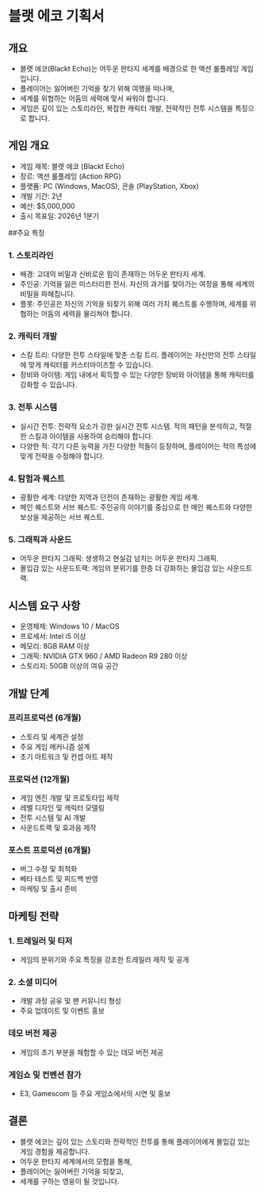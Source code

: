 # 블랫 에코 기획서
## 개요
- 블랫 에코(Blackt Echo)는 어두운 판타지 세계를 배경으로 한 액션 롤플레잉 게임입니다.
- 플레이어는 잃어버린 기억을 찾기 위해 여행을 떠나며,
- 세계를 위협하는 어둠의 세력에 맞서 싸워야 합니다.
- 게임은 깊이 있는 스토리라인, 복잡한 캐릭터 개발, 전략적인 전투 시스템을 특징으로 합니다.

## 게임 개요
- 게임 제목: 블랫 에코 (Blackt Echo)
- 장르: 액션 롤플레잉 (Action RPG)
- 플랫폼: PC (Windows, MacOS), 콘솔 (PlayStation, Xbox)
- 개발 기간: 2년
- 예산: $5,000,000
- 출시 목표일: 2026년 1분기

##주요 특징
### 1. 스토리라인

- 배경: 고대의 비밀과 신비로운 힘이 존재하는 어두운 판타지 세계.
- 주인공: 기억을 잃은 미스터리한 전사. 자신의 과거를 찾아가는 여정을 통해 세계의 비밀을 파헤칩니다.
- 플롯: 주인공은 자신의 기억을 되찾기 위해 여러 가지 퀘스트를 수행하며, 세계를 위협하는 어둠의 세력을 물리쳐야 합니다.

### 2. 캐릭터 개발  
- 스킬 트리: 다양한 전투 스타일에 맞춘 스킬 트리. 플레이어는 자신만의 전투 스타일에 맞게 캐릭터를 커스터마이즈할 수 있습니다.
- 장비와 아이템: 게임 내에서 획득할 수 있는 다양한 장비와 아이템을 통해 캐릭터를 강화할 수 있습니다.

### 3. 전투 시스템
- 실시간 전투: 전략적 요소가 강한 실시간 전투 시스템. 적의 패턴을 분석하고, 적절한 스킬과 아이템을 사용하여 승리해야 합니다.
- 다양한 적: 각기 다른 능력을 가진 다양한 적들이 등장하며, 플레이어는 적의 특성에 맞게 전략을 수정해야 합니다.

### 4. 탐험과 퀘스트

- 광활한 세계: 다양한 지역과 던전이 존재하는 광활한 게임 세계.
- 메인 퀘스트와 서브 퀘스트: 주인공의 이야기를 중심으로 한 메인 퀘스트와 다양한 보상을 제공하는 서브 퀘스트.

### 5. 그래픽과 사운드
- 어두운 판타지 그래픽: 생생하고 현실감 넘치는 어두운 판타지 그래픽.
- 몰입감 있는 사운드트랙: 게임의 분위기를 한층 더 강화하는 몰입감 있는 사운드트랙.

## 시스템 요구 사항
- 운영체제: Windows 10 / MacOS
- 프로세서: Intel i5 이상
- 메모리: 8GB RAM 이상
- 그래픽: NVIDIA GTX 960 / AMD Radeon R9 280 이상
- 스토리지: 50GB 이상의 여유 공간


## 개발 단계
### 프리프로덕션 (6개월)

- 스토리 및 세계관 설정
- 주요 게임 메커니즘 설계
- 초기 아트워크 및 컨셉 아트 제작

### 프로덕션 (12개월)

- 게임 엔진 개발 및 프로토타입 제작
- 레벨 디자인 및 캐릭터 모델링
- 전투 시스템 및 AI 개발
- 사운드트랙 및 효과음 제작

### 포스트 프로덕션 (6개월)

- 버그 수정 및 최적화
- 베타 테스트 및 피드백 반영
- 마케팅 및 출시 준비

## 마케팅 전략
### 1. 트레일러 및 티저
- 게임의 분위기와 주요 특징을 강조한 트레일러 제작 및 공개

### 2. 소셜 미디어
- 개발 과정 공유 및 팬 커뮤니티 형성
- 주요 업데이트 및 이벤트 홍보

### 데모 버전 제공
- 게임의 초기 부분을 체험할 수 있는 데모 버전 제공

### 게임쇼 및 컨벤션 참가
- E3, Gamescom 등 주요 게임쇼에서의 시연 및 홍보

## 결론
- 블랫 에코는 깊이 있는 스토리와 전략적인 전투를 통해 플레이어에게 몰입감 있는 게임 경험을 제공합니다.
- 어두운 판타지 세계에서의 모험을 통해,
- 플레이어는 잃어버린 기억을 되찾고,
- 세계를 구하는 영웅이 될 것입니다.








